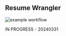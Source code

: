 ## Resume Wrangler

![example workflow](https://github.com/joshl26/resume-wrangler/actions/workflows/playwright.yml/badge.svg)

IN PROGRESS - 20240331
